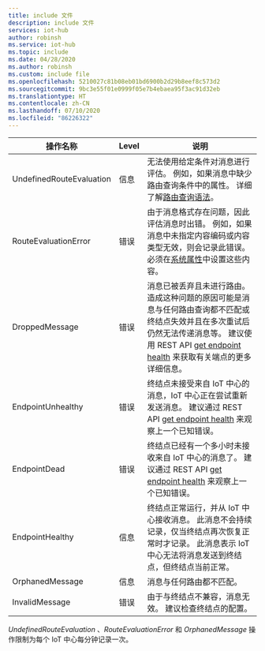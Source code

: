 ```yaml
---
title: include 文件
description: include 文件
services: iot-hub
author: robinsh
ms.service: iot-hub
ms.topic: include
ms.date: 04/28/2020
ms.author: robinsh
ms.custom: include file
ms.openlocfilehash: 5210027c81b08eb01bd6900b2d29b8eef8c573d2
ms.sourcegitcommit: 9bc3e55f01e0999f05e7b4ebaea95f3ac91d32eb
ms.translationtype: HT
ms.contentlocale: zh-CN
ms.lasthandoff: 07/10/2020
ms.locfileid: "86226322"
---
```

<!-- operation names for the diag logs for IoT Hub -->

|操作名称|Level|说明|
|------------- |-----|-----------|
|UndefinedRouteEvaluation|信息|无法使用给定条件对消息进行评估。 例如，如果消息中缺少路由查询条件中的属性。 详细了解[路由查询语法](/iot-hub/iot-hub-devguide-routing-query-syntax)。|
|RouteEvaluationError|错误|由于消息格式存在问题，因此评估消息时出错。 例如，如果消息中未指定内容编码或内容类型无效，则会记录此错误。 必须在[系统属性](/iot-hub/iot-hub-devguide-routing-query-syntax#system-properties)中设置这些内容。|
|DroppedMessage|错误|消息已被丢弃且未进行路由。 造成这种问题的原因可能是消息与任何路由查询都不匹配或终结点失效并且在多次重试后仍然无法传递消息等。 建议使用 REST API [get endpoint health](https://docs.microsoft.com/rest/api/iothub/iothubresource/getendpointhealth#iothubresource_getendpointhealth) 来获取有关端点的更多详细信息。|
|EndpointUnhealthy|错误|终结点未接受来自 IoT 中心的消息，IoT 中心正在尝试重新发送消息。 建议通过 REST API [get endpoint health](https://docs.microsoft.com/rest/api/iothub/iothubresource/getendpointhealth#iothubresource_getendpointhealth) 来观察上一个已知错误。|
|EndpointDead|错误|终结点已经有一个多小时未接收来自 IoT 中心的消息了。 建议通过 REST API [get endpoint health](https://docs.microsoft.com/rest/api/iothub/iothubresource/getendpointhealth#iothubresource_getendpointhealth) 来观察上一个已知错误。|
|EndpointHealthy|信息|终结点正常运行，并从 IoT 中心接收消息。 此消息不会持续记录，仅当终结点再次恢复正常时才记录。 此消息表示 IoT 中心无法将消息发送到终结点，但终结点当前正常。|
|OrphanedMessage|信息|消息与任何路由都不匹配。|
|InvalidMessage|错误|由于与终结点不兼容，消息无效。 建议检查终结点的配置。|


*UndefinedRouteEvaluation* 、*RouteEvaluationError* 和 *OrphanedMessage* 操作限制为每个 IoT 中心每分钟记录一次。